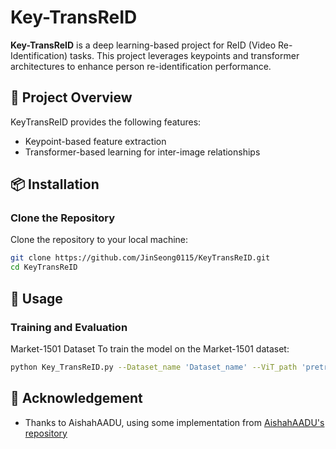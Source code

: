 # Key-TransReID

**Key-TransReID** is a deep learning-based project for ReID (Video Re-Identification) tasks. This project leverages keypoints and transformer architectures to enhance person re-identification performance.

## 📖 Project Overview
KeyTransReID provides the following features:
- Keypoint-based feature extraction
- Transformer-based learning for inter-image relationships

## 📦 Installation

### Clone the Repository
Clone the repository to your local machine:
```bash
git clone https://github.com/JinSeong0115/KeyTransReID.git
cd KeyTransReID
```

## 🚀 Usage

### Training and Evaluation
Market-1501 Dataset
To train the model on the Market-1501 dataset:
```bash
python Key_TransReID.py --Dataset_name 'Dataset_name' --ViT_path 'pretrained_model.pth'
```

## 🙏 Acknowledgement
- Thanks to AishahAADU, using some implementation from [AishahAADU's repository](https://github.com/AishahAADU/VID-Trans-ReID)  


